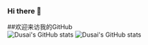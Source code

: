 ### Hi there 👋

<!--
**Fcmmm/Fcmmm** is a ✨ _special_ ✨ repository because its `README.md` (this file) appears on your GitHub profile.

Here are some ideas to get you started:

- 🔭 I’m currently working on ...
- 🌱 I’m currently learning ...
- 👯 I’m looking to collaborate on ...
- 🤔 I’m looking for help with ...
- 💬 Ask me about ...
- 📫 How to reach me: ...
- 😄 Pronouns: ...
- ⚡ Fun fact: ...
-->
##欢迎来访我的GitHub
<br/>
![Dusai's GitHub stats](https://github-readme-stats.vercel.app/api?username=Fcmmm&show_icons=true&theme=radical)
![Dusai's GitHub stats](https://github-readme-stats.vercel.app/api?username=Fcmmm)

<!--START_SECTION:waka-->
<!--END_SECTION:waka-->
